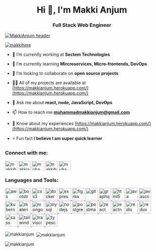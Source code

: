 <h1 align="center">Hi 👋, I'm Makki Anjum</h1>
<h3 align="center">Full Stack Web Engineer</h3>

[![MakkiAnjum
header](https://github.com/MakkiAnjum/MakkiAnjum/blob/main/banner.png)](https://makkianjum.herokuapp.com)

<p align="left"> <a href="https://twitter.com/makkihere" target="blank"><img src="https://img.shields.io/twitter/follow/makkihere?logo=twitter&style=for-the-badge" alt="makkihere" /></a> </p>

- 🔭 I’m currently working at **Sectem Technologies**

- 🌱 I’m currently learning **Mircroservices, Micro-frontends, DevOps**

- 👯 I’m looking to collaborate on **open source projects**

- 👨‍💻 All of my projects are available at [https://makkianjum.herokuapp.com/](https://makkianjum.herokuapp.com/)

- 💬 Ask me about **react, node, JavaScript, DevOps**

- 📫 How to reach me **muhammadmakkianjum@gmail.com**

- 📄 Know about my experiences [https://makkianjum.herokuapp.com/](https://makkianjum.herokuapp.com/)

- ⚡ Fun fact **I believe I am super quick learner**

<h3 align="left">Connect with me:</h3>
<p align="left">
<a href="https://twitter.com/makkihere" target="blank"><img align="center" src="https://cdn.jsdelivr.net/npm/simple-icons@3.0.1/icons/twitter.svg" alt="makkihere" height="30" width="40" /></a>
<a href="https://linkedin.com/in/makkianjum" target="blank"><img align="center" src="https://cdn.jsdelivr.net/npm/simple-icons@3.0.1/icons/linkedin.svg" alt="makkianjum" height="30" width="40" /></a>
<a href="https://fb.com/muhammadmakkianjum" target="blank"><img align="center" src="https://cdn.jsdelivr.net/npm/simple-icons@3.0.1/icons/facebook.svg" alt="muhammadmakkianjum" height="30" width="40" /></a>
<a href="https://instagram.com/makkihere" target="blank"><img align="center" src="https://cdn.jsdelivr.net/npm/simple-icons@3.0.1/icons/instagram.svg" alt="makkihere" height="30" width="40" /></a>
<a href="https://www.hackerrank.com/muhammadmakkian1" target="blank"><img align="center" src="https://cdn.jsdelivr.net/npm/simple-icons@3.0.1/icons/hackerrank.svg" alt="muhammadmakkian1" height="30" width="40" /></a>
</p>

<h3 align="left">Languages and Tools:</h3>
<p align="left"> <a href="https://aws.amazon.com" target="_blank"> <img src="https://devicons.github.io/devicon/devicon.git/icons/amazonwebservices/amazonwebservices-original-wordmark.svg" alt="aws" width="40" height="40"/> </a> <a href="https://getbootstrap.com" target="_blank"> <img src="https://devicons.github.io/devicon/devicon.git/icons/bootstrap/bootstrap-plain.svg" alt="bootstrap" width="40" height="40"/> </a> <a href="https://www.w3schools.com/css/" target="_blank"> <img src="https://devicons.github.io/devicon/devicon.git/icons/css3/css3-original-wordmark.svg" alt="css3" width="40" height="40"/> </a> <a href="https://www.docker.com/" target="_blank"> <img src="https://devicons.github.io/devicon/devicon.git/icons/docker/docker-original-wordmark.svg" alt="docker" width="40" height="40"/> </a> <a href="https://expressjs.com" target="_blank"> <img src="https://devicons.github.io/devicon/devicon.git/icons/express/express-original-wordmark.svg" alt="express" width="40" height="40"/> </a> <a href="https://www.figma.com/" target="_blank"> <img src="https://www.vectorlogo.zone/logos/figma/figma-icon.svg" alt="figma" width="40" height="40"/> </a> <a href="https://git-scm.com/" target="_blank"> <img src="https://www.vectorlogo.zone/logos/git-scm/git-scm-icon.svg" alt="git" width="40" height="40"/> </a> <a href="https://graphql.org" target="_blank"> <img src="https://www.vectorlogo.zone/logos/graphql/graphql-icon.svg" alt="graphql" width="40" height="40"/> </a> <a href="https://www.w3.org/html/" target="_blank"> <img src="https://devicons.github.io/devicon/devicon.git/icons/html5/html5-original-wordmark.svg" alt="html5" width="40" height="40"/> </a> <a href="https://www.java.com" target="_blank"> <img src="https://devicons.github.io/devicon/devicon.git/icons/java/java-original-wordmark.svg" alt="java" width="40" height="40"/> </a> <a href="https://developer.mozilla.org/en-US/docs/Web/JavaScript" target="_blank"> <img src="https://devicons.github.io/devicon/devicon.git/icons/javascript/javascript-original.svg" alt="javascript" width="40" height="40"/> </a> <a href="https://kubernetes.io" target="_blank"> <img src="https://www.vectorlogo.zone/logos/kubernetes/kubernetes-icon.svg" alt="kubernetes" width="40" height="40"/> </a> <a href="https://materializecss.com/" target="_blank"> <img src="https://raw.githubusercontent.com/prplx/svg-logos/5585531d45d294869c4eaab4d7cf2e9c167710a9/svg/materialize.svg" alt="materialize" width="40" height="40"/> </a> <a href="https://www.mongodb.com/" target="_blank"> <img src="https://devicons.github.io/devicon/devicon.git/icons/mongodb/mongodb-original-wordmark.svg" alt="mongodb" width="40" height="40"/> </a> <a href="https://www.mysql.com/" target="_blank"> <img src="https://devicons.github.io/devicon/devicon.git/icons/mysql/mysql-original-wordmark.svg" alt="mysql" width="40" height="40"/> </a> <a href="https://nodejs.org" target="_blank"> <img src="https://devicons.github.io/devicon/devicon.git/icons/nodejs/nodejs-original-wordmark.svg" alt="nodejs" width="40" height="40"/> </a> <a href="https://www.postgresql.org" target="_blank"> <img src="https://devicons.github.io/devicon/devicon.git/icons/postgresql/postgresql-original-wordmark.svg" alt="postgresql" width="40" height="40"/> </a> <a href="https://postman.com" target="_blank"> <img src="https://www.vectorlogo.zone/logos/getpostman/getpostman-icon.svg" alt="postman" width="40" height="40"/> </a> <a href="https://reactjs.org/" target="_blank"> <img src="https://devicons.github.io/devicon/devicon.git/icons/react/react-original-wordmark.svg" alt="react" width="40" height="40"/> </a> <a href="https://reactnative.dev/" target="_blank"> <img src="https://reactnative.dev/img/header_logo.svg" alt="reactnative" width="40" height="40"/> </a> <a href="https://redis.io" target="_blank"> <img src="https://devicons.github.io/devicon/devicon.git/icons/redis/redis-original-wordmark.svg" alt="redis" width="40" height="40"/> </a> <a href="https://redux.js.org" target="_blank"> <img src="https://devicons.github.io/devicon/devicon.git/icons/redux/redux-original.svg" alt="redux" width="40" height="40"/> </a> <a href="https://sass-lang.com" target="_blank"> <img src="https://devicons.github.io/devicon/devicon.git/icons/sass/sass-original.svg" alt="sass" width="40" height="40"/> </a> <a href="https://tailwindcss.com/" target="_blank"> <img src="https://www.vectorlogo.zone/logos/tailwindcss/tailwindcss-icon.svg" alt="tailwind" width="40" height="40"/> </a> <a href="https://travis-ci.org" target="_blank"> <img src="https://www.vectorlogo.zone/logos/travis-ci/travis-ci-icon.svg" alt="travisci" width="40" height="40"/> </a> <a href="https://www.typescriptlang.org/" target="_blank"> <img src="https://devicons.github.io/devicon/devicon.git/icons/typescript/typescript-original.svg" alt="typescript" width="40" height="40"/> </a> </p>

<p><img align="left" src="https://github-readme-stats.vercel.app/api/top-langs?username=makkianjum&show_icons=true&locale=en&layout=compact" alt="makkianjum" /></p>

<p>&nbsp;<img align="center" src="https://github-readme-stats.vercel.app/api?username=makkianjum&show_icons=true&locale=en" alt="makkianjum" /></p>

<p><img align="center" src="https://github-readme-streak-stats.herokuapp.com/?user=makkianjum&" alt="makkianjum" /></p>
